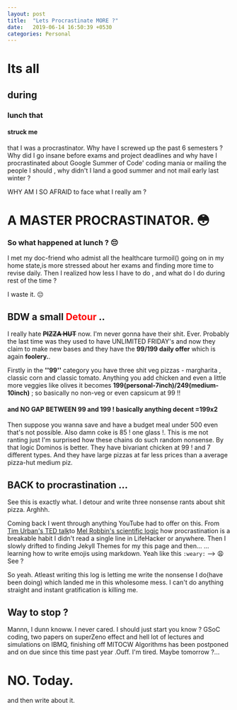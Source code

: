 ```yaml
---
layout: post
title:  "Lets Procrastinate MORE ?"
date:   2019-06-14 16:50:39 +0530
categories: Personal
---
```


# Its all 

## during
### lunch that 
#### struck me
that I was a procrastinator.
 Why have I screwed up the past 6 semesters ? 
 Why did I go insane before exams and project deadlines and why have I procrastinated about Google Summer of Code' coding mania or mailing the people I should , 
 why didn't I land a good summer and not mail early last winter ?
 
  WHY AM I SO AFRAID to face what I really am ?

# A MASTER PROCRASTINATOR. :flushed:

### So what happened at lunch ? :pensive:
I met my doc-friend who admist all the healthcare turmoil() going on in my home state,is more stressed about her exams and finding more time to revise daily. Then I realized how less I have to do , and what do I do during rest of the time ?

I waste it. :pensive:

## BDW a small <font style='color:red'>Detour</font> ..
I really hate ~~**PIZZA HUT**~~ now. I'm never gonna have their shit. Ever. Probably the last time was they used to have UNLIMITED FRIDAY's and now they claim to make new bases and they have the **99/199 daily offer** which is again **foolery.**.

Firstly in the **''99''** category you have three shit veg pizzas - margharita , classic corn and classic tomato. Anything you add chicken and even a little more veggies like olives it becomes **199(personal-7inch)/249(medium-10inch)** ; so basically no non-veg or even capsicum at 99 !!

#### and NO GAP BETWEEN 99 and 199 ! basically anything decent =199x2

Then suppose you wanna save and have a budget meal under 500 even that's not possible. Also damn coke is 85 ! one glass !. This is me not ranting just I'm surprised how these chains do such random nonsense. By that logic Dominos is better. They have bivariant chicken at 99 ! and 7 different types. And they have large pizzas at far less prices than a average pizza-hut medium piz.

## BACK to procrastination ...
See this is exactly what. I detour and write three nonsense rants about shit pizza. Arghhh. 

Coming back I went through anything YouTube had to offer on this. From [Tim Urban's TED talk](https://www.youtube.com/watch?v=arj7oStGLkU)to [Mel Robbin's scientific logic](https://www.youtube.com/watch?v=4x7MkLDGnu8) how procrastination is a breakable habit I didn't read a single line in LifeHacker or anywhere. Then I slowly drifted to finding Jekyll Themes for my this page and then... ... learning how to write emojis using markdown. Yeah like this  `:weary:` --> :weary: See ?

So yeah. Atleast writing this log is letting me write the nonsense I do(have been doing) which landed me in this wholesome mess. I can't do anything straight and instant gratification is killing me.

## Way to stop ?

Mannn, I dunn knoww. I never cared. I should just start you know ? GSoC coding, two papers on superZeno effect and hell lot of lectures and simulations on IBMQ,  finishing off MITOCW Algorithms has been postponed and on due since this time past year .Ouff.   I'm tired. Maybe tomorrow ?...

# NO. Today.

and then write about it.
